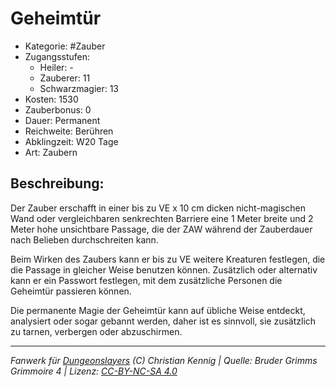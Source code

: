 # Geheimtür

- Kategorie: #Zauber
- Zugangsstufen:
  - Heiler: -
  - Zauberer: 11
  - Schwarzmagier: 13
- Kosten: 1530
- Zauberbonus: 0
- Dauer: Permanent
- Reichweite: Berühren
- Abklingzeit: W20 Tage
- Art: Zaubern

## Beschreibung:

Der Zauber erschafft in einer bis zu VE x 10 cm dicken nicht-magischen Wand oder vergleichbaren senkrechten Barriere eine 1 Meter breite und 2 Meter hohe unsichtbare Passage, die der ZAW während der Zauberdauer nach Belieben durchschreiten kann.

Beim Wirken des Zaubers kann er bis zu VE weitere Kreaturen festlegen, die die Passage in gleicher Weise benutzen können. Zusätzlich oder alternativ kann er ein Passwort festlegen, mit dem zusätzliche Personen die Geheimtür passieren können.

Die permanente Magie der Geheimtür kann auf übliche Weise entdeckt, analysiert oder sogar gebannt werden, daher ist es sinnvoll, sie zusätzlich zu tarnen, verbergen oder abzuschirmen.

---

_Fanwerk für [Dungeonslayers](https://www.dungeonslayers.net/) (C) Christian Kennig | Quelle: Bruder Grimms Grimmoire 4 | Lizenz: [CC-BY-NC-SA 4.0](https://creativecommons.org/licenses/by-nc-sa/4.0/deed.de)_
